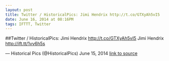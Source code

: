 ```yaml
---
layout: post
title: Twitter / HistoricalPics: Jimi Hendrix http://t.co/GTXyAh5vI5
date: June 16, 2014 at 08:16PM
tags: IFTTT, Twitter
---
```

##Twitter / HistoricalPics: Jimi Hendrix http://t.co/GTXyAh5vI5
Jimi Hendrix http://ift.tt/1vv6h5s

— Historical Pics (@HistoricalPics) June 15, 2014
[link to source](http://ift.tt/1oxA9OX) 
